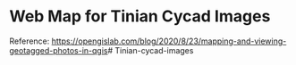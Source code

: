 # Web Map for Tinian Cycad Images

Reference: <https://opengislab.com/blog/2020/8/23/mapping-and-viewing-geotagged-photos-in-qgis># Tinian-cycad-images

